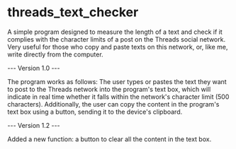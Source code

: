 # threads_text_checker
A simple program designed to measure the length of a text and check if it complies with the character limits of a post on the Threads social network. Very useful for those who copy and paste texts on this network, or, like me, write directly from the computer.

--- Version 1.0 ---

The program works as follows: The user types or pastes the text they want to post to the Threads network into the program's text box, which will indicate in real time whether it falls within the network's character limit (500 characters). Additionally, the user can copy the content in the program's text box using a button, sending it to the device's clipboard.

--- Version 1.2 ---

Added a new function: a button to clear all the content in the text box.
